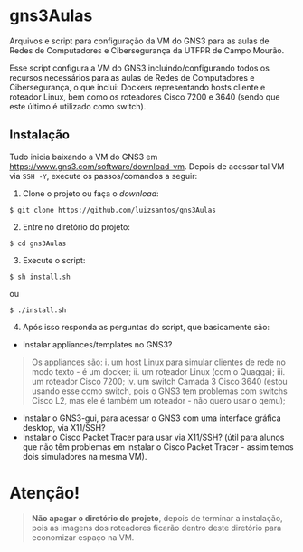 # gns3Aulas
Arquivos e script para configuração da VM do GNS3 para as aulas de Redes de Computadores e Cibersegurança da UTFPR de Campo Mourão.

Esse script configura a VM do GNS3 incluindo/configurando todos os recursos necessários para as aulas de Redes de Computadores e Cibersegurança, o que inclui: Dockers representando hosts cliente e roteador Linux, bem como os roteadores Cisco 7200 e 3640 (sendo que este último é utilizado como switch).

## Instalação

Tudo inicia baixando a VM do GNS3 em <https://www.gns3.com/software/download-vm>. Depois de acessar tal VM via ``SSH -Y``, execute os passos/comandos a seguir:


1. Clone o projeto ou faça o _download_:

```console
$ git clone https://github.com/luizsantos/gns3Aulas
```

2. Entre no diretório do projeto:

```console
$ cd gns3Aulas
```

3. Execute o script:

```console
$ sh install.sh
```

ou

```console
$ ./install.sh
```

4. Após isso responda as perguntas do script, que basicamente são:
* Instalar appliances/templates no GNS3?
> Os appliances são:
> i. um host Linux para simular clientes de rede no modo texto - é um docker;
> ii. um roteador Linux (com o Quagga); iii. um roteador Cisco 7200;
> iv. um switch Camada 3 Cisco 3640 (estou usando esse como switch, pois o GNS3 tem problemas com switchs Cisco L2, mas ele é também um roteador - não quero usar o qemu);
* Instalar o GNS3-gui, para acessar o GNS3 com uma interface gráfica desktop, via X11/SSH?
* Instalar o Cisco Packet Tracer para usar via X11/SSH? (útil para alunos que não têm problemas em instalar o Cisco Packet Tracer - assim temos dois simuladores na mesma VM).


# Atenção!
> __Não apagar o diretório do projeto__, depois de terminar a instalação, pois as imagens dos roteadores ficarão dentro deste diretório para economizar espaço na VM.
